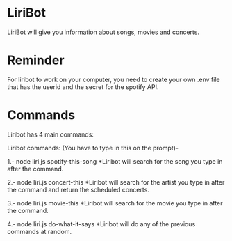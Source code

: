# LiriBot

LiriBot will give you information about songs, movies and concerts.

# Reminder

For liribot to work on your computer, you need to create your own .env file that has the userid and the secret for the spotify API.

# Commands

Liribot has 4 main commands:

Liribot commands: (You have to type in this on the prompt)-

1.- node liri.js spotify-this-song <song you want to know about>
  *Liribot will search for the song you type in after the command.
 
2.- node liri.js concert-this <artist concerts you want to know about>
  *Liribot will search for the artist you type in after the command and return the scheduled concerts.
 
3.- node liri.js movie-this <movie you want to know about>
  *Liribot will search for the movie you type in after the command.
 
4.- node liri.js do-what-it-says 
  *Liribot will do any of the previous commands at random.

